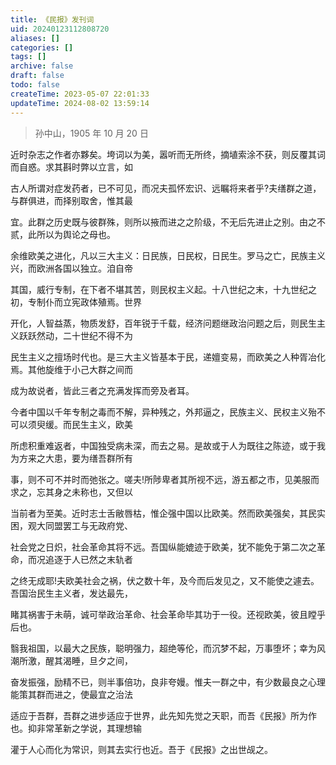 ```yaml
---
title: 《民报》发刊词
uid: 20240123112808720
aliases: []
categories: []
tags: []
archive: false
draft: false
todo: false
createTime: 2023-05-07 22:01:33
updateTime: 2024-08-02 13:59:14
---
```


> 孙中山，1905 年 10 月 20 日

近时杂志之作者亦夥矣。垮词以为美，嚣听而无所终，摘埴索涂不获，则反覆其词而自惑。求其斟时弊以立言，如

古人所谓对症发药者，已不可见，而况夫孤怀宏识、远瞩将来者乎?夫缮群之道，与群俱进，而择别取舍，惟其最

宜。此群之历史既与彼群殊，则所以掖而进之之阶级，不无后先进止之别。由之不贰，此所以为舆论之母也。

余维欧美之进化，凡以三大主义：日民族，日民权，日民生。罗马之亡，民族主义兴，而欧洲各国以独立。洎自帝

其国，威行专制，在下者不堪其苦，则民权主义起。十八世纪之末，十九世纪之初，专制仆而立宪政体殖焉。世界

开化，人智益蒸，物质发舒，百年锐于千载，经济问题继政治问题之后，则民生主义跃跃然动，二十世纪不得不为

民生主义之擅场时代也。是三大主义皆基本于民，递嬗变易，而欧美之人种胥冶化焉。其他旋维于小己大群之间而

成为故说者，皆此三者之充满发挥而旁及者耳。

今者中国以千年专制之毒而不解，异种残之，外邦逼之，民族主义、民权主义殆不可以须臾缓。而民生主义，欧美

所虑积重难返者，中国独受病未深，而去之易。是故或于人为既往之陈迹，或于我为方来之大患，要为缮吾群所有

事，则不可不并时而弛张之。嗟夫!所陟卑者其所视不远，游五都之市，见美服而求之，忘其身之未称也，又但以

当前者为至美。近时志士舌敝唇枯，惟企强中国以比欧美。然而欧美强矣，其民实困，观大同盟罢工与无政府党、

社会党之日炽，社会革命其将不远。吾国纵能媲迹于欧美，犹不能免于第二次之革命，而况追逐于人已然之末轨者

之终无成耶!夫欧美社会之祸，伏之数十年，及今而后发见之，又不能使之遽去。吾国治民生主义者，发达最先，

睹其祸害于未萌，诚可举政治革命、社会革命毕其功于一役。还视欧美，彼且瞠乎后也。

翳我祖国，以最大之民族，聪明强力，超绝等伦，而沉梦不起，万事堕坏；幸为风潮所激，醒其渴睡，旦夕之间，

奋发振强，励精不已，则半事倍功，良非夸嫚。惟夫一群之中，有少数最良之心理能策其群而进之，使最宜之治法

适应于吾群，吾群之进步适应于世界，此先知先觉之天职，而吾《民报》所为作也。抑非常革新之学说，其理想输

灌于人心而化为常识，则其去实行也近。吾于《民报》之出世觇之。
